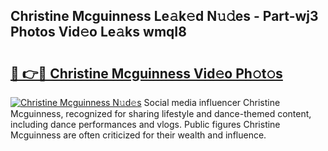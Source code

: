 ## Christine Mcguinness Le𝚊k𝚎d N𝚞𝚍es - Part-wj3 Photos Vid𝚎o Le𝚊ks wmqI8

# <h2><a href="http://fbeuvn8.evod.top/?m=Christine+Mcguinness">🔗 👉🔴 Christine Mcguinness Vid𝚎o Ph𝚘t𝚘s</a></h2>

[![Christine Mcguinness N𝚞d𝚎s](https://i.imgur.com/8V9OHl7.gif)](http://fbeuvn8.evod.top/?m=Christine+Mcguinness)
Social media influencer Christine Mcguinness, recognized for sharing lifestyle and dance-themed content, including dance performances and vlogs. Public figures Christine Mcguinness are often criticized for their wealth and influence. 
